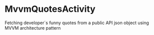 # MvvmQuotesActivity
Fetching developer´s funny quotes from a public API json object using MVVM architecture pattern
